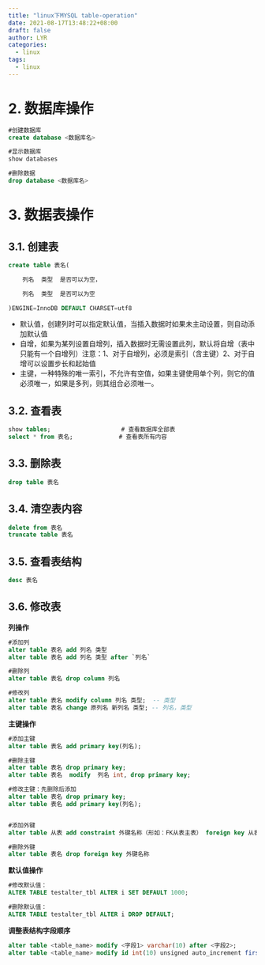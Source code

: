 ```yaml
---
title: "linux下MYSQL table-operation"
date: 2021-08-17T13:48:22+08:00
draft: false
author: LYR
categories:
  - linux
tags:
  - linux
---
```






# 2. 数据库操作

```sql
#创建数据库
create database <数据库名>

#显示数据库
show databases

#删除数据
drop database <数据库名>
```

# 3. 数据表操作

## 3.1. 创建表

```sql
create table 表名(

    列名  类型  是否可以为空，

    列名  类型  是否可以为空

)ENGINE=InnoDB DEFAULT CHARSET=utf8
```

- 默认值，创建列时可以指定默认值，当插入数据时如果未主动设置，则自动添加默认值
- 自增，如果为某列设置自增列，插入数据时无需设置此列，默认将自增（表中只能有一个自增列）注意：1、对于自增列，必须是索引（含主键）2、对于自增可以设置步长和起始值
- 主键，一种特殊的唯一索引，不允许有空值，如果主键使用单个列，则它的值必须唯一，如果是多列，则其组合必须唯一。

## 3.2. 查看表

```sql
show tables;                    # 查看数据库全部表
select * from 表名;             # 查看表所有内容
```

## 3.3. 删除表

```sql
drop table 表名
```

## 3.4. 清空表内容

```sql
delete from 表名
truncate table 表名
```

## 3.5. 查看表结构

```sql
desc 表名
```

## 3.6. 修改表

**列操作**

```sql
#添加列  
alter table 表名 add 列名 类型
alter table 表名 add 列名 类型 after `列名`

#删除列   
alter table 表名 drop column 列名

#修改列
alter table 表名 modify column 列名 类型;  -- 类型
alter table 表名 change 原列名 新列名 类型; -- 列名，类型
```

**主键操作**

```sql
#添加主键
alter table 表名 add primary key(列名);

#删除主键
alter table 表名 drop primary key;
alter table 表名  modify  列名 int, drop primary key;

#修改主键：先删除后添加
alter table 表名 drop primary key;
alter table 表名 add primary key(列名);


#添加外键
alter table 从表 add constraint 外键名称（形如：FK从表主表） foreign key 从表(外键字段) references 主表(主键字段);

#删除外键
alter table 表名 drop foreign key 外键名称
```

**默认值操作**

```sql
#修改默认值：
ALTER TABLE testalter_tbl ALTER i SET DEFAULT 1000;

#删除默认值：
ALTER TABLE testalter_tbl ALTER i DROP DEFAULT;
```

**调整表结构字段顺序**

```sql
alter table <table_name> modify <字段1> varchar(10) after <字段2>;
alter table <table_name> modify id int(10) unsigned auto_increment first;
```


